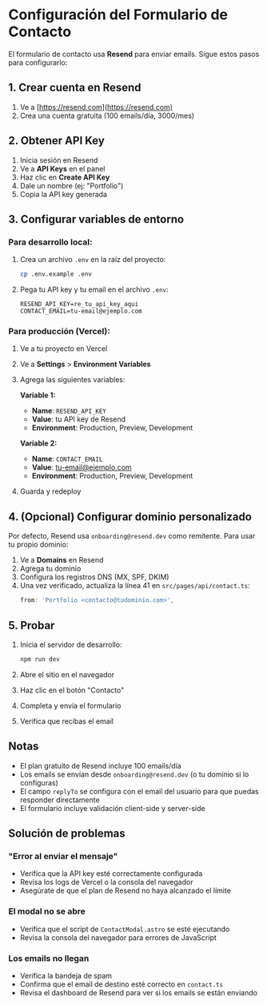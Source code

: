 # Configuración del Formulario de Contacto

El formulario de contacto usa **Resend** para enviar emails. Sigue estos pasos para configurarlo:

## 1. Crear cuenta en Resend

1. Ve a [https://resend.com](https://resend.com)
2. Crea una cuenta gratuita (100 emails/día, 3000/mes)

## 2. Obtener API Key

1. Inicia sesión en Resend
2. Ve a **API Keys** en el panel
3. Haz clic en **Create API Key**
4. Dale un nombre (ej: "Portfolio")
5. Copia la API key generada

## 3. Configurar variables de entorno

### Para desarrollo local:

1. Crea un archivo `.env` en la raíz del proyecto:
   ```bash
   cp .env.example .env
   ```

2. Pega tu API key y tu email en el archivo `.env`:
   ```
   RESEND_API_KEY=re_tu_api_key_aqui
   CONTACT_EMAIL=tu-email@ejemplo.com
   ```

### Para producción (Vercel):

1. Ve a tu proyecto en Vercel
2. Ve a **Settings** > **Environment Variables**
3. Agrega las siguientes variables:

   **Variable 1:**
   - **Name**: `RESEND_API_KEY`
   - **Value**: tu API key de Resend
   - **Environment**: Production, Preview, Development

   **Variable 2:**
   - **Name**: `CONTACT_EMAIL`
   - **Value**: tu-email@ejemplo.com
   - **Environment**: Production, Preview, Development

4. Guarda y redeploy

## 4. (Opcional) Configurar dominio personalizado

Por defecto, Resend usa `onboarding@resend.dev` como remitente. Para usar tu propio dominio:

1. Ve a **Domains** en Resend
2. Agrega tu dominio
3. Configura los registros DNS (MX, SPF, DKIM)
4. Una vez verificado, actualiza la línea 41 en `src/pages/api/contact.ts`:
   ```typescript
   from: 'Portfolio <contacto@tudominio.com>',
   ```

## 5. Probar

1. Inicia el servidor de desarrollo:
   ```bash
   npm run dev
   ```

2. Abre el sitio en el navegador
3. Haz clic en el botón "Contacto"
4. Completa y envía el formulario
5. Verifica que recibas el email

## Notas

- El plan gratuito de Resend incluye 100 emails/día
- Los emails se envían desde `onboarding@resend.dev` (o tu dominio si lo configuras)
- El campo `replyTo` se configura con el email del usuario para que puedas responder directamente
- El formulario incluye validación client-side y server-side

## Solución de problemas

### "Error al enviar el mensaje"

- Verifica que la API key esté correctamente configurada
- Revisa los logs de Vercel o la consola del navegador
- Asegúrate de que el plan de Resend no haya alcanzado el límite

### El modal no se abre

- Verifica que el script de `ContactModal.astro` se esté ejecutando
- Revisa la consola del navegador para errores de JavaScript

### Los emails no llegan

- Verifica la bandeja de spam
- Confirma que el email de destino esté correcto en `contact.ts`
- Revisa el dashboard de Resend para ver si los emails se están enviando
